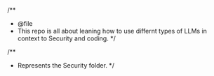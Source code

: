 /**
 * @file
 * This repo is all about leaning how to use differnt types of LLMs in context to Security and coding.
 */

/**
 * Represents the Security folder.
 */
